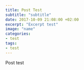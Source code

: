 ```yaml
---
title: Post Test
subtitle: "subtitle"
date: 2017-10-09 21:08:00 +02:00
excerpt: "Excerpt test"
image: "name"
categories:
- test
tags:
- test
---
```


Post test
